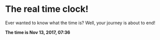 # The real time clock!

Ever wanted to know what the time is? Well, your journey is about to end!

**The time is Nov 13, 2017, 07:36**